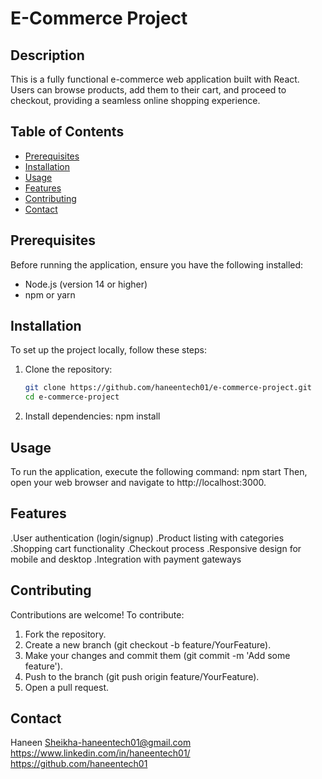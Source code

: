  # E-Commerce Project

## Description
This is a fully functional e-commerce web application built with React. Users can browse products, add them to their cart, and proceed to checkout, providing a seamless online shopping experience.

## Table of Contents
- [Prerequisites](#prerequisites)
- [Installation](#installation)
- [Usage](#usage)
- [Features](#features)
- [Contributing](#contributing)
- [Contact](#contact)

## Prerequisites
Before running the application, ensure you have the following installed:
- Node.js (version 14 or higher)
- npm or yarn

## Installation
To set up the project locally, follow these steps:

1. Clone the repository:
   ```bash
   git clone https://github.com/haneentech01/e-commerce-project.git
   cd e-commerce-project

2. Install dependencies:
  npm install

## Usage
To run the application, execute the following command:
  npm start
  Then, open your web browser and navigate to http://localhost:3000.


## Features
  .User authentication (login/signup)
  .Product listing with categories
  .Shopping cart functionality
  .Checkout process
  .Responsive design for mobile and desktop
  .Integration with payment gateways 


## Contributing
  Contributions are welcome! To contribute:
  1. Fork the repository.
  2. Create a new branch (git checkout -b feature/YourFeature).
  3. Make your changes and commit them (git commit -m 'Add some feature').
  4. Push to the branch (git push origin feature/YourFeature).
  5. Open a pull request.

## Contact
  Haneen Sheikha-haneentech01@gmail.com
  https://www.linkedin.com/in/haneentech01/
  https://github.com/haneentech01


